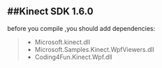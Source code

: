 ##Kinect SDK 1.6.0
------
before you compile ,you should add dependencies:
>* Microsoft.kinect.dll
>* Microsoft.Samples.Kinect.WpfViewers.dll
>* Coding4Fun.Kinect.Wpf.dll